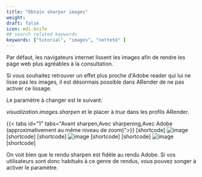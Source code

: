 ```yaml
---
title: "Obtain sharper images"
weight: 
draft: false
icon: mdi-knife
## search related keywords
keywords: ["tutorial", "images", "netteté" ]
---
```


Par défaut, les navigateurs internet lissent les images afin de rendre
les page web plus agréables à la consultation.

Si vous souhaitez retrouver un effet plus proche d'Adobe reader qui lui
ne lisse pas les images, il est désormais possible dans ARender de ne
pas activer ce lissage.

Le paramètre à changer est le suivant:

*visualization.images.sharpen* et le placer à *true* dans les profils
ARender.

{{< tabs id="1" tabs="Avant sharpen,Avec sharpening,Avec Adobe (approximativement au même niveau de zoom)">}}
[shortcode]
![image]([shortcode])
[shortcode]
[shortcode]
![image]([shortcode])
[shortcode]
[shortcode]
![image]([shortcode])
[shortcode]

On voit bien que le rendu sharpen est fidèle au rendu Adobe. Si vos
utilisateurs sont donc habitués à ce genre de rendus, vous pouvez songer
à activer le paramètre.
